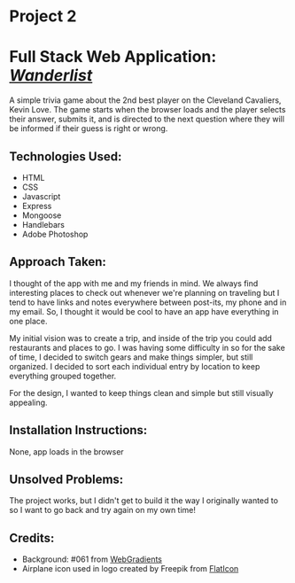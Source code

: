 # Project 2

# Full Stack Web Application: _[Wanderlist](https://the-wanderlist.herokuapp.com/)_

A simple trivia game about the 2nd best player on the Cleveland Cavaliers, Kevin Love. The game starts when the browser loads and the player selects their answer, submits it, and is directed to the next question where they will be informed if their guess is right or wrong.

## Technologies Used:

* HTML
* CSS
* Javascript
* Express
* Mongoose
* Handlebars
* Adobe Photoshop

## Approach Taken:

I thought of the app with me and my friends in mind. We always find interesting places to check out whenever we're planning on traveling but I tend to have links and notes everywhere between post-its, my phone and in my email. So, I thought it would be cool to have an app have everything in one place.

My initial vision was to create a trip, and inside of the trip you could add restaurants and places to go. I was having some difficulty in so for the sake of time, I decided to switch gears and make things simpler, but still organized. I decided to sort each individual entry by location to keep everything grouped together.

For the design, I wanted to keep things clean and simple but still visually appealing.

## Installation Instructions:

None, app loads in the browser

## Unsolved Problems:

The project works, but I didn't get to build it the way I originally wanted to so I want to go back and try again on my own time!

## Credits:

* Background: #061 from [WebGradients](https://webgradients.com/)
* Airplane icon used in logo created by Freepik from [FlatIcon](https://www.flaticon.com/free-icon/plane-taking-off_17981)
